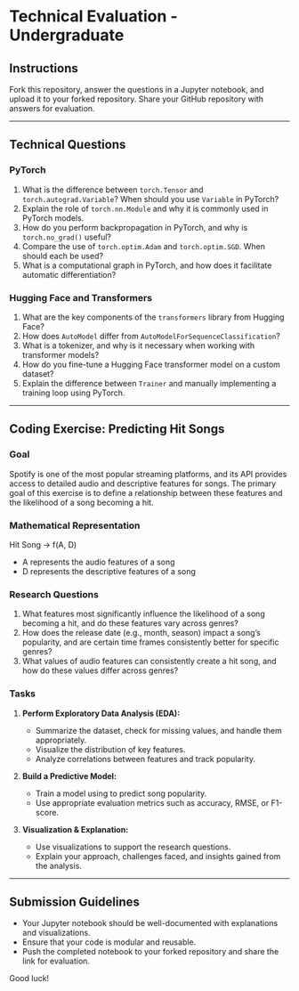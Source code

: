 # Technical Evaluation - Undergraduate

## Instructions
Fork this repository, answer the questions in a Jupyter notebook, and upload it to your forked repository. Share your GitHub repository with answers for evaluation.

---

## **Technical Questions**
### **PyTorch**
1. What is the difference between `torch.Tensor` and `torch.autograd.Variable`? When should you use `Variable` in PyTorch?
2. Explain the role of `torch.nn.Module` and why it is commonly used in PyTorch models.
3. How do you perform backpropagation in PyTorch, and why is `torch.no_grad()` useful?
4. Compare the use of `torch.optim.Adam` and `torch.optim.SGD`. When should each be used?
5. What is a computational graph in PyTorch, and how does it facilitate automatic differentiation?

### **Hugging Face and Transformers**
1. What are the key components of the `transformers` library from Hugging Face?
2. How does `AutoModel` differ from `AutoModelForSequenceClassification`?
3. What is a tokenizer, and why is it necessary when working with transformer models?
4. How do you fine-tune a Hugging Face transformer model on a custom dataset?
5. Explain the difference between `Trainer` and manually implementing a training loop using PyTorch.

---

## **Coding Exercise: Predicting Hit Songs**
### **Goal**
Spotify is one of the most popular streaming platforms, and its API provides access to detailed audio and descriptive features for songs. The primary goal of this exercise is to define a relationship between these features and the likelihood of a song becoming a hit.

### **Mathematical Representation**
Hit Song → f(A, D) 
- A represents the audio features of a song
- D represents the descriptive features of a song

### **Research Questions**
1. What features most significantly influence the likelihood of a song becoming a hit, and do these features vary across genres?
2. How does the release date (e.g., month, season) impact a song’s popularity, and are certain time frames consistently better for specific genres?
3. What values of audio features can consistently create a hit song, and how do these values differ across genres?

### **Tasks**
1. **Perform Exploratory Data Analysis (EDA):**
   - Summarize the dataset, check for missing values, and handle them appropriately.
   - Visualize the distribution of key features.
   - Analyze correlations between features and track popularity.

2. **Build a Predictive Model:**
   - Train a model using to predict song popularity.
   - Use appropriate evaluation metrics such as accuracy, RMSE, or F1-score.

3. **Visualization & Explanation:**
   - Use visualizations to support the research questions.
   - Explain your approach, challenges faced, and insights gained from the analysis.

---

## **Submission Guidelines**
- Your Jupyter notebook should be well-documented with explanations and visualizations.
- Ensure that your code is modular and reusable.
- Push the completed notebook to your forked repository and share the link for evaluation.

Good luck!

